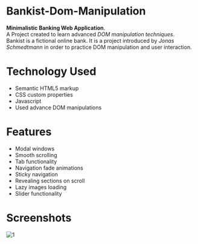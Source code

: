 # Bankist-Dom-Manipulation
**Minimalistic Banking Web Application**.  <br>  A Project created to learn advanced _DOM manipulation techniques_.  <br>  Bankist is a fictional online bank. It is a project introduced by _Jonas Schmedtmann_ in order to practice DOM manipulation and user interaction.

# Technology Used
* Semantic HTML5 markup
* CSS custom properties
* Javascript
* Used advance DOM manipulations

# Features
* Modal windows
* Smooth scrolling
* Tab functionality
* Navigation fade animations
* Sticky navigation
* Revealing sections on scroll
* Lazy images loading
* Slider functionality

# Screenshots

![1](https://github.com/Hashuudev/Bankist-Dom-Manipulation/assets/94761963/76b7ea5d-7a6c-49be-bbc7-de231c841f3b)
